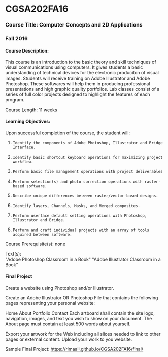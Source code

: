 # CGSA202FA16

### Course Title: Computer Concepts and 2D Applications
### Fall 2016
#### Course Description:                 
This course is an introduction to the basic theory and skill techniques of visual communications using computers.  It gives students a basic understanding of technical devices for the electronic produciton of visual images.  Students will receive training on Adobe Illustrator and Adobe Photoshop.  These softwares will help them in producing professional presentations and high graphic quality portfolios.  Lab classes consist of a series of full color projects designed to highlight the features of each program.
 
Course Length: 11  weeks
 

#### Learning Objectives:
Upon successful completion of the course, the student will:
1.     Identify the components of Adobe Photoshop, Illustrator and Bridge Interface.
2.     Identify basic shortcut keyboard operations for maximizing project workflow.
3.     Perform basic file management operations with project deliverables
4.     Perform selection(s) and photo correction operations with raster-based software.
5.     Describe unique differences between raster/vector-based designs.
6.     Identify layers, Channels, Masks, and Merged composites.
7.     Perform userface default setting operations with Photoshop, Illustrator and Bridge.
8.     Perform and craft individual projects with an array of tools acquired between software.
 
Course Prerequisite(s): none
 
Text(s):                                    
"Adobe Photoshop Classroom in a Book"
"Adobe Illustrator Classroom in a Book"

#### Final Project
Create a website using Photoshop and/or Illustrator.

Create an Adobe Illustrator OR Photoshop File that contains the following pages representing your personal website:

Home
About
Portfolio
Contact
Each artboard shall contain the site logo, navigation, images, and text you wish to show on your document.
The About page must contain at least 500 words about yourself.

Export your artwork for the Web including all slices needed to link to other pages or external content.
Upload your work to you website.

Sample Final Project:
https://rimaaii.github.io/CGSA202FA16/final/
